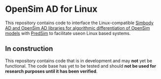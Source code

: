 # OpenSim AD for Linux
This repository contains code to interface the Linux-compatible [Simbody AD and OpenSim AD libraries for algorithmic differentiation of OpenSim models](https://github.com/antoinefalisse/opensimAD) with [PredSim](https://github.com/KULeuvenNeuromechanics/PredSim) to facilitate useon Linux based systems.

## In construction
This repository contains code that is in development and may **not** yet be functional. The code base has yet to be tested and should **not be used for research purposes until it has been verified**. 
